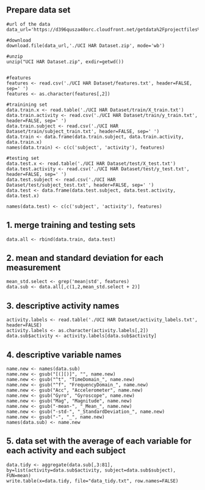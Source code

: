 ## Prepare data set

    #url of the data
    data_url='https://d396qusza40orc.cloudfront.net/getdata%2Fprojectfiles%2FUCI%20HAR%20Dataset.zip'

    #download
    download.file(data_url,'./UCI HAR Dataset.zip', mode='wb')

    #unzip
    unzip("UCI HAR Dataset.zip", exdir=getwd())


    #features
    features <- read.csv('./UCI HAR Dataset/features.txt', header=FALSE, sep=' ')
    features <- as.character(features[,2])

    #trainining set
    data.train.x <- read.table('./UCI HAR Dataset/train/X_train.txt')
    data.train.activity <- read.csv('./UCI HAR Dataset/train/y_train.txt', header=FALSE, sep=' ')
    data.train.subject <- read.csv('./UCI HAR Dataset/train/subject_train.txt', header=FALSE, sep=' ')
    data.train <- data.frame(data.train.subject, data.train.activity, data.train.x)
    names(data.train) <- c(c('subject', 'activity'), features)

    #testing set
    data.test.x <- read.table('./UCI HAR Dataset/test/X_test.txt')
    data.test.activity <- read.csv('./UCI HAR Dataset/test/y_test.txt', header=FALSE, sep=' ')
    data.test.subject <- read.csv('./UCI HAR Dataset/test/subject_test.txt', header=FALSE, sep=' ')
    data.test <- data.frame(data.test.subject, data.test.activity, data.test.x)

    names(data.test) <- c(c('subject', 'activity'), features)


## 1. merge training and testing sets
    data.all <- rbind(data.train, data.test)

## 2. mean and standard deviation for each measurement
    mean_std.select <- grep('mean|std', features)
    data.sub <- data.all[,c(1,2,mean_std.select + 2)]

## 3. descriptive activity names
    activity.labels <- read.table('./UCI HAR Dataset/activity_labels.txt', header=FALSE)
    activity.labels <- as.character(activity.labels[,2])
    data.sub$activity <- activity.labels[data.sub$activity]

## 4. descriptive variable names
    name.new <- names(data.sub)
    name.new <- gsub("[(][)]", "", name.new)
    name.new <- gsub("^t", "TimeDomain_", name.new)
    name.new <- gsub("^f", "FrequencyDomain_", name.new)
    name.new <- gsub("Acc", "Accelerometer", name.new)
    name.new <- gsub("Gyro", "Gyroscope", name.new)
    name.new <- gsub("Mag", "Magnitude", name.new)
    name.new <- gsub("-mean-", "_Mean_", name.new)
    name.new <- gsub("-std-", "_StandardDeviation_", name.new)
    name.new <- gsub("-", "_", name.new)
    names(data.sub) <- name.new

## 5. data set with the average of each variable for each activity and each subject
    data.tidy <- aggregate(data.sub[,3:81], by=list(activity=data.sub$activity, subject=data.sub$subject), FUN=mean)
    write.table(x=data.tidy, file="data_tidy.txt", row.names=FALSE)
